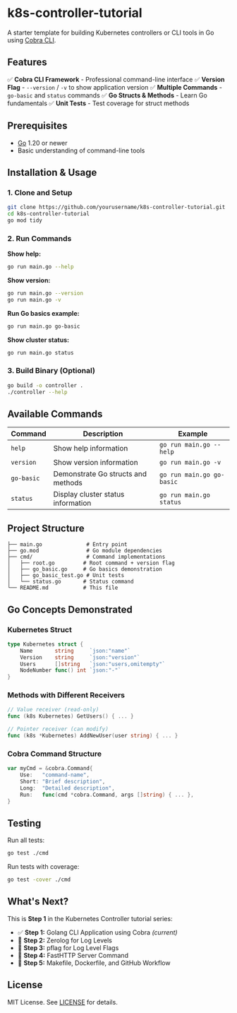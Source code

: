 # k8s-controller-tutorial

A starter template for building Kubernetes controllers or CLI tools in Go using [Cobra CLI](https://github.com/spf13/cobra-cli).

## Features

✅ **Cobra CLI Framework** - Professional command-line interface
✅ **Version Flag** - `--version` / `-v` to show application version
✅ **Multiple Commands** - `go-basic` and `status` commands
✅ **Go Structs & Methods** - Learn Go fundamentals
✅ **Unit Tests** - Test coverage for struct methods

## Prerequisites

- [Go](https://golang.org/dl/) 1.20 or newer
- Basic understanding of command-line tools

## Installation & Usage

### 1. Clone and Setup
```bash
git clone https://github.com/yourusername/k8s-controller-tutorial.git
cd k8s-controller-tutorial
go mod tidy
```

### 2. Run Commands

**Show help:**
```bash
go run main.go --help
```

**Show version:**
```bash
go run main.go --version
go run main.go -v
```

**Run Go basics example:**
```bash
go run main.go go-basic
```

**Show cluster status:**
```bash
go run main.go status
```

### 3. Build Binary (Optional)
```bash
go build -o controller .
./controller --help
```

## Available Commands

| Command | Description | Example |
|---------|-------------|---------|
| `help` | Show help information | `go run main.go --help` |
| `version` | Show version information | `go run main.go -v` |
| `go-basic` | Demonstrate Go structs and methods | `go run main.go go-basic` |
| `status` | Display cluster status information | `go run main.go status` |

## Project Structure

```
├── main.go              # Entry point
├── go.mod               # Go module dependencies
├── cmd/                 # Command implementations
│   ├── root.go         # Root command + version flag
│   ├── go_basic.go     # Go basics demonstration
│   ├── go_basic_test.go # Unit tests
│   └── status.go       # Status command
└── README.md           # This file
```

## Go Concepts Demonstrated

### Kubernetes Struct
```go
type Kubernetes struct {
    Name       string     `json:"name"`
    Version    string     `json:"version"`
    Users      []string   `json:"users,omitempty"`
    NodeNumber func() int `json:"-"`
}
```

### Methods with Different Receivers
```go
// Value receiver (read-only)
func (k8s Kubernetes) GetUsers() { ... }

// Pointer receiver (can modify)
func (k8s *Kubernetes) AddNewUser(user string) { ... }
```

### Cobra Command Structure
```go
var myCmd = &cobra.Command{
    Use:   "command-name",
    Short: "Brief description",
    Long:  "Detailed description",
    Run:   func(cmd *cobra.Command, args []string) { ... },
}
```

## Testing

Run all tests:
```bash
go test ./cmd
```

Run tests with coverage:
```bash
go test -cover ./cmd
```

## What's Next?

This is **Step 1** in the Kubernetes Controller tutorial series:

- ✅ **Step 1:** Golang CLI Application using Cobra *(current)*
- 🔄 **Step 2:** Zerolog for Log Levels
- 🔄 **Step 3:** pflag for Log Level Flags
- 🔄 **Step 4:** FastHTTP Server Command
- 🔄 **Step 5:** Makefile, Dockerfile, and GitHub Workflow

## License

MIT License. See [LICENSE](LICENSE) for details.
#
